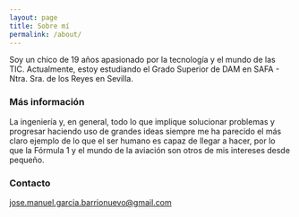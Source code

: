 ```yaml
---
layout: page
title: Sobre mí
permalink: /about/
---
```


Soy un chico de 19 años apasionado por la tecnología y el mundo de las TIC. Actualmente, estoy estudiando el Grado Superior de DAM en SAFA - Ntra. Sra. de los Reyes en Sevilla.

### Más información

La ingeniería y, en general, todo lo que implique solucionar problemas y progresar haciendo uso de grandes ideas siempre me ha parecido el más claro ejemplo de lo que el ser humano es capaz de llegar a hacer, por lo que la Fórmula 1 y el mundo de la aviación son otros de mis intereses desde pequeño.

### Contacto

[jose.manuel.garcia.barrionuevo@gmail.com](mailto:jose.manuel.garcia.barrionuevo@gmail.com)

